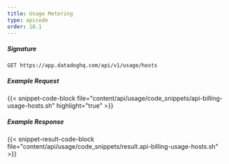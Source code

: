 ```yaml
---
title: Usage Metering
type: apicode
order: 18.1
---
```


##### Signature
`GET https://app.datadoghq.com/api/v1/usage/hosts`
##### Example Request
{{< snippet-code-block file="content/api/usage/code_snippets/api-billing-usage-hosts.sh" highlight="true" >}}
##### Example Response
{{< snippet-result-code-block file="content/api/usage/code_snippets/result.api-billing-usage-hosts.sh" >}}
